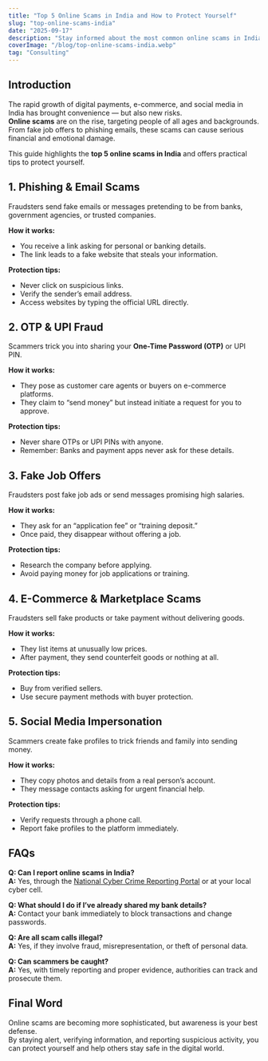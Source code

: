 ```yaml
---
title: "Top 5 Online Scams in India and How to Protect Yourself"
slug: "top-online-scams-india"
date: "2025-09-17"
description: "Stay informed about the most common online scams in India and learn practical steps to protect yourself from fraud, identity theft, and financial loss."
coverImage: "/blog/top-online-scams-india.webp"
tag: "Consulting"
---
```


## Introduction

The rapid growth of digital payments, e-commerce, and social media in India has brought convenience — but also new risks.  
**Online scams** are on the rise, targeting people of all ages and backgrounds.  
From fake job offers to phishing emails, these scams can cause serious financial and emotional damage.

This guide highlights the **top 5 online scams in India** and offers practical tips to protect yourself.

## 1. Phishing & Email Scams

Fraudsters send fake emails or messages pretending to be from banks, government agencies, or trusted companies.

**How it works:**
- You receive a link asking for personal or banking details.
- The link leads to a fake website that steals your information.

**Protection tips:**
- Never click on suspicious links.
- Verify the sender’s email address.
- Access websites by typing the official URL directly.

## 2. OTP & UPI Fraud

Scammers trick you into sharing your **One-Time Password (OTP)** or UPI PIN.

**How it works:**
- They pose as customer care agents or buyers on e-commerce platforms.
- They claim to “send money” but instead initiate a request for you to approve.

**Protection tips:**
- Never share OTPs or UPI PINs with anyone.
- Remember: Banks and payment apps never ask for these details.

## 3. Fake Job Offers

Fraudsters post fake job ads or send messages promising high salaries.

**How it works:**
- They ask for an “application fee” or “training deposit.”
- Once paid, they disappear without offering a job.

**Protection tips:**
- Research the company before applying.
- Avoid paying money for job applications or training.

## 4. E-Commerce & Marketplace Scams

Fraudsters sell fake products or take payment without delivering goods.

**How it works:**
- They list items at unusually low prices.
- After payment, they send counterfeit goods or nothing at all.

**Protection tips:**
- Buy from verified sellers.
- Use secure payment methods with buyer protection.

## 5. Social Media Impersonation

Scammers create fake profiles to trick friends and family into sending money.

**How it works:**
- They copy photos and details from a real person’s account.
- They message contacts asking for urgent financial help.

**Protection tips:**
- Verify requests through a phone call.
- Report fake profiles to the platform immediately.

## FAQs

**Q: Can I report online scams in India?**  
**A:** Yes, through the [National Cyber Crime Reporting Portal](https://cybercrime.gov.in) or at your local cyber cell.

**Q: What should I do if I’ve already shared my bank details?**  
**A:** Contact your bank immediately to block transactions and change passwords.

**Q: Are all scam calls illegal?**  
**A:** Yes, if they involve fraud, misrepresentation, or theft of personal data.

**Q: Can scammers be caught?**  
**A:** Yes, with timely reporting and proper evidence, authorities can track and prosecute them.

## Final Word

Online scams are becoming more sophisticated, but awareness is your best defense.  
By staying alert, verifying information, and reporting suspicious activity, you can protect yourself and help others stay safe in the digital world.